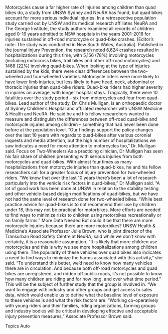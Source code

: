 Motorcycles cause a far higher rate of injuries among children than quad bikes do, a study from UNSW Sydney and NeuRA has found, but quad bikes account for more serious individual injuries.
In a retrospective population study carried out by UNSW and its medical research affiliates NeuRA and The George Institute, the study authors examined all records of children aged 0-16 years admitted to NSW hospitals in the years 2001-2018 for injuries sustained in off-road motorcycle or quad-bike crashes. [Editor’s note: The study was conducted in New South Wales, Australia].
Published in the journal Injury Prevention, the research noted 6,624 crashes resulted in hospitalizations during this time, with 5,156 (78%) involving motorcycles (including motocross bikes, trail bikes and other off-road motorcycles) and 1468 (22%) involving quad-bikes.
When looking at the type of injuries sustained by the kids, there were clear differences between the two-wheeled and four-wheeled varieties. Motorcycle riders were more likely to have lower limb injuries, but less likely to have head, neck, abdominal or thoracic injuries than quad-bike riders. Quad-bike riders had higher severity in injuries on average, with longer hospital stays.
Tragically, there were 10 fatalities over the study period – six from motorcycles and four from quad-bikes.
Lead author of the study, Dr. Chris Mulligan, is an orthopaedic doctor at Sydney Children’s Hospital and affiliated researcher with UNSW Medicine & Health and NeuRA. He said he and his fellow researchers wanted to measure and distinguish the differences between off-road quad-bike and motorcycle injuries among children – something that had never been done before at the population level.
“Our findings support the policy changes over the last 10 years with regards to quad-bikes after various coronial inquests and media attention, but the high number of hospitalizations we saw indicates a need for more attention to motorcycles too,” Dr. Mulligan said.
Focus on Two-Wheelers
As a practicing clinician, Dr Mulligan has seen his fair share of children presenting with serious injuries from both motorcycles and quad-bikes. With almost four times as many hospitalizations from motorcycle injuries than quad-bikes, he and his fellow researchers call for a greater focus of injury prevention for two-wheeled riders.
“We know that over the last 10 years there’s been a lot of research particularly into the vehicle risk factors in quad-bikes,” Dr Mulligan said.
“A lot of good work has been done at UNSW in relation to the stability testing and other vehicle-based design modifications of quad-bikes, but we have not had the same level of research done for two-wheeled bikes.
“While best practice advice for quad-bikes is to not recommend their use by children under 16, this may not be practical for motorbikes. More efforts are needed to find ways to minimize risks to children using motorbikes recreationally or on family farms.”
More Data Needed
But could it be that there are more motorcycle injuries because there are more motorbikes?
UNSW Health & Medicine’s Associate Professor Julie Brown, who is joint director of the Transurban Road Safety Centre at NeuRA, said while we don’t know with certainty, it is a reasonable assumption.
“It is likely that more children use motorcycles and this is why we see more hospitalizations among children using them. The popularity of these vehicles over quad bikes also indicates a need to find ways to minimize the harms associated with this activity,” she said.
“To understand this better, we’d need to know how many vehicles there are in circulation. And because both off-road motorcycles and quad bikes are unregistered, and ridden off public roads, it’s not possible to know how many children are riding and for how long, and over what time period.”
This will be the subject of further study that the group is involved in.
“We want to engage with industry and other groups and get access to sales data, which would enable us to define what the baseline level of exposure to these vehicles is and what the risk factors are.
“Working co-operatively with young riders and their families, riding organizations, farming groups and industry bodies will be critical in developing effective and acceptable injury prevention measures,” Associate Professor Brown said.

Topics
Auto
